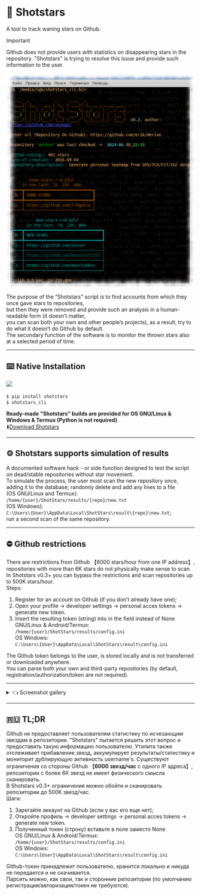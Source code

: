 # 💫 Shotstars
A tool to track waning stars on Github.  

> [!IMPORTANT]  
>Github does not provide users with statistics on disappearing stars in the repository. "Shotstars" is trying to resolve this issue and provide such information to the user.  

<img src="https://raw.githubusercontent.com/snooppr/shotstars/main/images/CLI.png" />

The purpose of the “Shotstars” script is to find accounts from which they once gave stars to repositories,  
but then they were removed and provide such an analysis in a human-readable form (it doesn’t matter,  
you can scan both your own and other people’s projects), as a result, try to do what it doesn’t do Github by default.  
The secondary function of the software is to monitor the thrown stars also at a selected period of time.  

 ---

## ⌨️ Native Installation  
<img src="https://img.shields.io/pypi/dm/shotstars" />  

```
$ pip install shotstars
$ shotstars_cli
```

**Ready-made "Shotstars" builds are provided for OS GNU/Linux & Windows & Termux (Python is not required)**  
⬇️[Download Shotstars](https://github.com/snooppr/shotstars/releases "download a ready-made assembly for Windows; GNU/Linux or Termux")  

 ---

## ⚙️ Shotstars supports simulation of results  
A documented software hack - or side function designed to test the script on dead/stable repositories without star movement.  
To simulate the process, the user must scan the new repository once,   
adding it to the database; randomly delete and add any lines to a file  
(OS GNU/Linux and Termux):    
`/home/{user}/ShotStars/results/{repo}/new.txt`  
(OS Windows):  
`C:\Users\{User}\AppData\Local\ShotStars\result\{repo}\new.txt`;  
run a second scan of the same repository.  

 ---

## ⛔️ Github restrictions  
There are restrictions from Github 【6000 stars/hour from one IP address】, repositories with more than 6K stars do not physically make sense to scan.  
In Shotstars v0.3+ you can bypass the restrictions and scan repositories up to 500K stars/hour.  
Steps:  
1) Register for an account on Github (if you don’t already have one);  
2) Open your profile -> developer settings -> personal acces tokens -> generate new token.  
3) Insert the resulting token (string) into in the field instead of None  
GNU/Linux & Android/Termux:  
`/home/{user}/ShotStars/results/config.ini`  
OS Windows:  
`C:\Users\{User}\AppData\Local\ShotStars\result\config.ini`  

The Github token belongs to the user, is stored locally and is not transferred or downloaded anywhere.  
You can parse both your own and third-party repositories (by default, registration/authorization/token are not required).  

 ---

<details>
<summary> 👈 Screenshot gallery </summary>  

### 1. Shotstars for Windows 7  
<img src="https://raw.githubusercontent.com/snooppr/shotstars/main/images/shotstars%20Win.png" />  


### 2 Shotstars HTML-report  
<img src="https://raw.githubusercontent.com/snooppr/shotstars/main/images/html-report.png" />  


### 3 Shotstars for Android/Termux  
<img src="https://raw.githubusercontent.com/snooppr/shotstars/main/images/Termux.png" />  


### 4 Shotstars Limit Github/API  
<img src="https://raw.githubusercontent.com/snooppr/shotstars/main/images/Limit.png" />  

</details>

 ---

## 🇷🇺 TL;DR  
Github не предоставляет пользователям статистику по исчезающим звездам в репозитории.
"Shotstars" пытается решить этот вопрос и предоставить такую информацию пользователю.
Утилита также отслеживает прибавление звезд, аккумулирует результаты/статистику и мониторит дублирующую активность username's.
Существуют ограничения со стороны Github 【**6000 звезд/час** с одного IP адреса】, репозитории с более 6К звезд не имеет физического смысла сканировать.  
В Shotstars v0.3+ ограничения можно обойти и сканировать репозитории до 500K звезд/час.  
Шаги:  
1) Зарегайте аккаунт на Github (если у вас его еще нет);  
2) Откройте профиль -> developer settings -> personal acces tokens -> generate new token.  
3) Полученный токен (строку) вставьте в поле заместо None  
OS GNU/Linux & Android/Termux:  
`/home/{user}/ShotStars/results/config.ini`  
OS Windows:  
`C:\Users\{User}\AppData\Local\ShotStars\result\config.ini`  

Github-токен принадлежит пользователю, хранится локально и никуда не передается и не скачивается.  
Парсить можно, как свои, так и сторонние репозитории (по умолчанию регистрация/авторизация/токен не требуются).  
